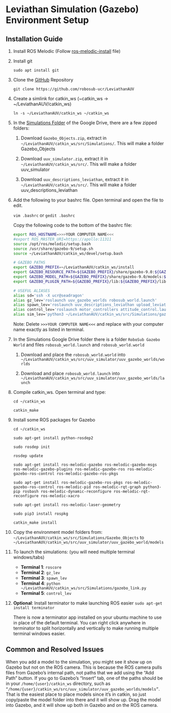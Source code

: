 # Leviathan Simulation (Gazebo) Environment Setup

## Installation Guide
1. Install ROS Melodic (Follow [ros-melodic-install](/docs/sub-setup/ros-melodic-install) file)
2. Install git
    
    `sudo apt install git`
3. Clone the [GitHub](https://github.com/robosub-ucr/LeviathanAUV) Repository

    `git clone https://github.com/robosub-ucr/LeviathanAUV`
4. Create a simlink for catkin_ws (~catkin_ws -> ~/LeviathanAUV/catkin_ws)

    `ln -s ~/LeviathanAUV/catkin_ws ~/catkin_ws`
5. In the [Simulations Folder](https://drive.google.com/drive/folders/19kHElDDrDg2vB-SCCIpL52dIEHC7Jh83?usp=share_link) of the Google Drive, there are a few zipped folders:
   
    1. Download `Gazebo_Objects.zip`, extract in `~/LeviathanAUV/catkin_ws/src/Simulations/`. This will make a folder Gazebo_Objects

    2. Download `uuv_simulator.zip`, extract it in `~/LeviathanAUV/catkin_ws/src/`. This will make a folder uuv_simulator

    3. Download `uuv_descriptions_leviathan`, extract it in `~/LeviathanAUV/catkin_ws/src/`. This will make a folder uuv_descriptions_leviathan

6. Add the following to your bashrc file. Open terminal and open the file to edit.
    
    `vim .bashrc` or `gedit .bashrc`

     Copy the following code to the bottom of the bashrc file:
     ```bash
    export ROS_HOSTNAME=>>>YOUR COMPUTER NAME<<<
    #export ROS_MASTER_URI=https://apollo:11311
    source /opt/ros/melodic/setup.bash
    source /usr/share/gazebo-9/setup.sh
    source ~/LeviathanAUV/catkin_ws/devel/setup.bash

    # GAZEBO PATHS
    export GAZEBO_PREFIX=~/LeviathanAUV/catkin_ws/install
    export GAZEBO_RESOURCE_PATH=${GAZEBO_PREFIX}/share/gazebo-9.0:${GAZEBO_RESOURCE_PATH}
    export GAZEBO_MODEL_PATH=${GAZEBO_PREFIX}/share/gazebo-9.0/models:${GAZEBO_MODEL_PATH}
    export GAZEBO_PLUGIN_PATH=${GAZEBO_PREFIX}/lib:${GAZEBO_PREFIX}/lib/x86_64-linux-gnu:${GAZEBO_PLUGIN_PATH}

    # USEFUL ALIASES
    alias sd='ssh -X ucr@seadragon'
    alias gz_lev='roslaunch uuv_gazebo_worlds robosub_world.launch'
    alias spawn_lev='roslaunch uuv_descriptions_leviathan upload_leviathan.launch mode:=default x:=0 y:=0 z:=-50 namespace:=leviathan'
    alias control_lev='roslaunch motor_controllers attitude_control.launch'
    alias sim_lev='python3 ~/LeviathanAUV/catkin_ws/src/Simulations/gazebo_link.py'
     ``` 
     Note: Delete `>>>YOUR COMPUTER NAME<<<` and replace with your computer name exactly as listed in terminal. 
7. In the Simulations Google Drive folder there is a folder `RoboSub Gazebo World` and files `robosub_world.launch` and `robosub_world.world`

    1. Download and place the `robosub_world.world` into `~/LeviathanAUV/catkin_ws/src/uuv_simulator/uuv_gazebo_worlds/worlds`

    2. Download and place `robosub_world.launch` into `~/LeviathanAUV/catkin_ws/src/uuv_simulator/uuv_gazebo_worlds/launch`

8. Compile catkin_ws. Open terminal and type:

    `cd ~/catkin_ws`

    `catkin_make`

9. Install some ROS packages for Gazebo
    
    `cd ~/catkin_ws`

    `sudo apt-get install python-rosdep2`

    `sudo rosdep init`

    `rosdep update`

    `sudo apt-get install ros-melodic-gazebo ros-melodic-gazebo-msgs ros-melodic-gazebo-plugins ros-melodic-gazebo-ros ros-melodic-gazebo-ros-control ros-melodic-gazebo-ros-pkgs`

    `sudo apt-get install ros-melodic-gazebo-ros-pkgs ros-melodic-gazebo-ros-control ros-melodic-pid ros-melodic-rqt-graph python3-pip rosbash ros-melodic-dynamic-reconfigure ros-melodic-rqt-reconfigure ros-melodic-xacro`

    `sudo apt-get install ros-melodic-laser-geometry`

    `sudo pip3 install rospkg`

    `catkin_make install`

10. Copy the environment model folders from:
    `~/LeviathanAUV/catkin_ws/src/Simulations/Gazebo_Objects` to `~/LeviathanAUV/catkin_ws/src/uuv_simulator/uuv_gazebo_world/models`

11. To launch the simulations: (you will need multiple terminal windows/tabs)
    * **Terminal 1**: `roscore`
    * **Terminal 2**: `gz_lev`
    * **Terminal 3**: `spawn_lev`
    * **Terminal 4**: `python ~/LeviathanAUV/catkin_ws/src/Simulations/gazebo_link.py`
    * **Terminal 5**: `control_lev`

12. **Optional**: Install terminator to make launching ROS easier
    `sudo apt-get install terminator`

    There is now a terminator app installed on your ubuntu machine to use in place of the default terminal. You can right click anywhere in terminator to split horizontally and vertically to make running multiple terminal windows easier. 

## Common and Resolved Issues
When you add a model to the simulation, you might see it show up on Gazebo but not on the ROS camera. This is because the ROS camera pulls files from Gazebo’s internal path, not paths that we add using the “Add Path” button. If you go to Gazebo’s “Insert” tab, one of the paths should be in your `/home/{user}/catkin_ws` directory, such as `“/home/{user}/catkin_ws/src/uuv_simulator/uuv_gazebo_worlds/models”`. That is the easiest place to place models since it’s in catkin, so just copy/paste the model folder into there and it will show up. Drag the model into Gazebo, and it will show up both in Gazebo and on the ROS camera.
